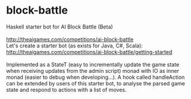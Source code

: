 # block-battle
Haskell starter bot for AI Block Battle (Beta)
<br/>
<br/>
http://theaigames.com/competitions/ai-block-battle
<br/>
Let's create a starter bot (as exists for Java, C#, Scala):
http://theaigames.com/competitions/ai-block-battle/getting-started
<br/>
<br/>
Implemented as a StateT (easy to incrementally update the game
state when receiving updates from the admin script) monad with
IO as inner monad (easier to debug when developing...). A hook
called handleAction can be extended by users of this starter
bot, to analyse the parsed game state and respond to actions
with a list of moves.
